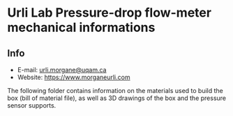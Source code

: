 # Urli Lab Pressure-drop flow-meter mechanical informations


## Info
- E-mail: urli.morgane@uqam.ca
- Website: https://www.morganeurli.com

The following folder contains information on the materials used to build the box (bill of material file), as well as 3D drawings of the box and the pressure sensor supports.